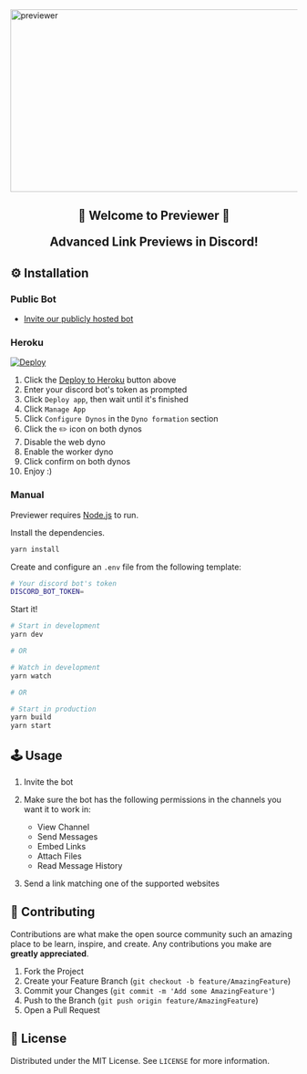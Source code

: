 <img src="https://socialify.git.ci/saucesteals/previewer/image?description=1&font=Inter&forks=1&language=1&owner=1&pattern=Plus&stargazers=1&theme=Dark" alt="previewer" width="1040" height="320"  />

<h2 align="center">
<b>🎵 Welcome to Previewer 🎵</b>
<p>Advanced Link Previews in Discord!<p>
</h2>

## **⚙️ Installation**

### **Public Bot**

- [Invite our publicly hosted bot](https://discord.com/oauth2/authorize?client_id=866304561017913354&scope=bot&permissions=388176)

### **Heroku**

[![Deploy](https://www.herokucdn.com/deploy/button.svg)](https://heroku.com/deploy?template=https://github.com/saucesteals/previewer)

1. Click the [Deploy to Heroku](https://heroku.com/deploy?template=https://github.com/saucesteals/previewer) button above
2. Enter your discord bot's token as prompted
3. Click `Deploy app`, then wait until it's finished
4. Click `Manage App`
5. Click `Configure Dynos` in the `Dyno formation` section
6. Click the ✏️ icon on both dynos
7. Disable the web dyno
8. Enable the worker dyno
9. Click confirm on both dynos
10. Enjoy :)

### **Manual**

Previewer requires [Node.js](https://nodejs.org/) to run.

Install the dependencies.

```sh
yarn install
```

Create and configure an `.env` file from the following template:

```sh
# Your discord bot's token
DISCORD_BOT_TOKEN=
```

Start it!

```sh
# Start in development
yarn dev

# OR

# Watch in development
yarn watch

# OR

# Start in production
yarn build
yarn start
```

## **🕹️ Usage**

1. Invite the bot
2. Make sure the bot has the following permissions in the channels you want it to work in:

   - View Channel
   - Send Messages
   - Embed Links
   - Attach Files
   - Read Message History

3. Send a link matching one of the supported websites

## **🤝 Contributing**

Contributions are what make the open source community such an amazing place to be learn, inspire, and create. Any contributions you make are **greatly appreciated**.

1. Fork the Project
2. Create your Feature Branch (`git checkout -b feature/AmazingFeature`)
3. Commit your Changes (`git commit -m 'Add some AmazingFeature'`)
4. Push to the Branch (`git push origin feature/AmazingFeature`)
5. Open a Pull Request

## **📝 License**

Distributed under the MIT License. See `LICENSE` for more information.
